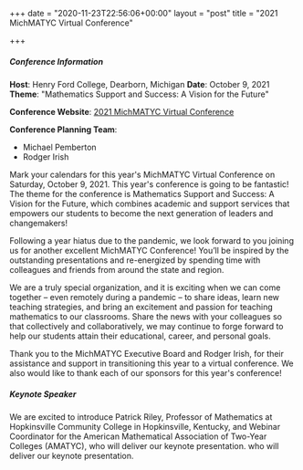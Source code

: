 +++
date = "2020-11-23T22:56:06+00:00"
layout = "post"
title = "2021 MichMATYC Virtual Conference"

+++
##### Conference Information

<b>Host</b>: Henry Ford College, Dearborn, Michigan
<b>Date</b>: October 9, 2021
<b>Theme</b>: "Mathematics Support and Success: A Vision for the Future"

<b>Conference Website</b>: [2021 MichMATYC Virtual Conference](http://bit.ly/2021michmatyc_virtualconf)

<b>Conference Planning Team</b>:
<ul><li>Michael Pemberton</li><li>Rodger Irish</li></ul>

Mark your calendars for this year's MichMATYC Virtual Conference on Saturday, October 9, 2021. This year's conference is going to be fantastic! The theme for the conference is Mathematics Support and Success: A Vision for the Future, which combines academic and support services that empowers our students to become the next generation of leaders and changemakers!<br>

Following a year hiatus due to the pandemic, we look forward to you joining us for another excellent MichMATYC Conference! You’ll be inspired by the outstanding presentations and re-energized by spending time with colleagues and friends from around the state and region.<br>

We are a truly special organization, and it is exciting when we can come together – even remotely during a pandemic – to share ideas, learn new teaching strategies, and bring an excitement and passion for teaching mathematics to our classrooms. Share the news with your colleagues so that collectively and collaboratively, we may continue to forge forward to help our students attain their educational, career, and personal goals.<br>

Thank you to the MichMATYC Executive Board and Rodger Irish, for their assistance and support in transitioning this year to a virtual conference. We also would like to thank each of our sponsors for this year's conference!

##### Keynote Speaker
We are excited to introduce Patrick Riley, Professor of Mathematics at Hopkinsville Community College in Hopkinsville, Kentucky, and Webinar Coordinator for the American Mathematical Association of Two-Year Colleges (AMATYC), who will deliver our keynote presentation.
who will deliver our keynote presentation.
